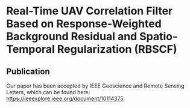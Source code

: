 # Real-Time UAV Correlation Filter Based on Response-Weighted Background Residual and Spatio-Temporal Regularization (RBSCF)

## Publication
Our paper has been accepted by IEEE Geoscience and Remote Sensing Letters, which can be found here: https://ieeexplore.ieee.org/document/10114375.


